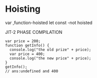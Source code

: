 # Hoisting

var ,function-hoisted
let const -not hoisted

JIT-2 PHASE COMPILATION

```
var price = 200;
function getInfo() {
  console.log("the old prize" + price);
  var price = 400;
  console.log("the new price" + price);
}
getInfo();
// ans:undefined and 400

```
